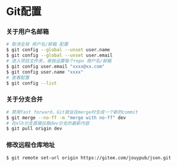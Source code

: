 # Git配置

### 关于用户名邮箱
```bash
# 取消全局 用户名/邮箱 配置
$ git config --global --unset user.name
$ git config --global --unset user.email
# 进入项目文件夹，单独设置每个repo 用户名/邮箱
$ git config user.email "xxxx@xx.com"
$ git config user.name "xxxx"
# 查看配置
$ git config --list
```

### 关于分支合并
```bash
# 禁用fast forward，Git就会在merge时生成一个新的commit
$ git merge --no-ff -m "merge with no-ff" dev
# 在xlh分支直接拉取dev分支的最新内容
$ git pull origin dev
```

### 修改远程仓库地址
```bash
$ git remote set-url origin https://gitee.com/jouypub/json.git
```